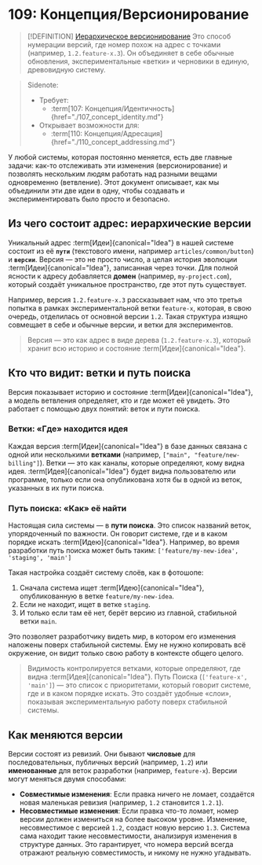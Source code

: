 # 109: Концепция/Версионирование

> [!DEFINITION] [Иерархическое версионирование](../../acts/000_glossary.md)
> Это способ нумерации версий, где номер похож на адрес с точками (например, `1.2.feature-x.3`). Он объединяет в себе обычные обновления, экспериментальные «ветки» и черновики в единую, древовидную систему.

> Sidenote:
> - Требует:
>   - :term[107: Концепция/Идентичность]{href="./107_concept_identity.md"}
> - Открывает возможности для:
>   - :term[110: Концепция/Адресация]{href="./110_concept_addressing.md"}

У любой системы, которая постоянно меняется, есть две главные задачи: как-то отслеживать эти изменения (версионирование) и позволять нескольким людям работать над разными вещами одновременно (ветвление). Этот документ описывает, как мы объединили эти две идеи в одну, чтобы создавать и экспериментировать было просто и безопасно.

## Из чего состоит адрес: иерархические версии

Уникальный адрес :term[Идеи]{canonical="Idea"} в нашей системе состоит из её **`пути`** (текстового имени, например `articles/common/button`) и **`версии`**. Версия — это не просто число, а целая история эволюции :term[Идеи]{canonical="Idea"}, записанная через точки. Для полной ясности к адресу добавляется **домен** (например, `my-project.com`), который создаёт уникальное пространство, где этот путь существует.

Например, версия `1.2.feature-x.3` рассказывает нам, что это третья попытка в рамках экспериментальной ветки `feature-x`, которая, в свою очередь, отделилась от основной версии `1.2`. Такая структура изящно совмещает в себе и обычные версии, и ветки для экспериментов.

> Версия — это как адрес в виде дерева (`1.2.feature-x.3`), который хранит всю историю и состояние :term[Идеи]{canonical="Idea"}.

## Кто что видит: ветки и путь поиска

Версия показывает историю и состояние :term[Идеи]{canonical="Idea"}, а модель ветвления определяет, кто и где может её увидеть. Это работает с помощью двух понятий: веток и пути поиска.

### Ветки: «Где» находится идея

Каждая версия :term[Идеи]{canonical="Idea"} в базе данных связана с одной или несколькими **ветками** (например, `["main", "feature/new-billing"]`). Ветки — это как каналы, которые определяют, кому видна идея. :term[Идея]{canonical="Idea"} будет видна пользователю или программе, только если она опубликована хотя бы в одной из веток, указанных в их пути поиска.

### Путь поиска: «Как» её найти

Настоящая сила системы — в **пути поиска**. Это список названий веток, упорядоченный по важности. Он говорит системе, где и в каком порядке искать :term[Идею]{canonical="Idea"}. Например, во время разработки путь поиска может быть таким: `['feature/my-new-idea', 'staging', 'main']`

Такая настройка создаёт систему слоёв, как в фотошопе:

1.  Сначала система ищет :term[Идею]{canonical="Idea"}, опубликованную в ветке `feature/my-new-idea`.
2.  Если не находит, ищет в ветке `staging`.
3.  И только если там её нет, берёт версию из главной, стабильной ветки `main`.

Это позволяет разработчику видеть мир, в котором его изменения наложены поверх стабильной системы. Ему не нужно копировать всё окружение, он видит только свою работу в контексте общего целого.

> Видимость контролируется ветками, которые определяют, где видна :term[Идея]{canonical="Idea"}.
> Путь Поиска (`['feature-x', 'main']`) — это список с приоритетами, который говорит
> системе, где и в каком порядке искать. Это создаёт удобные «слои»,
> показывая экспериментальную работу поверх стабильной системы.

## Как меняются версии

Версии состоят из ревизий. Они бывают **числовые** для последовательных, публичных версий (например, `1.2`) или **именованные** для веток разработки (например, `feature-x`). Версии могут меняться двумя способами:

- **Совместимые изменения**: Если правка ничего не ломает, создаётся новая маленькая ревизия (например, `1.2` становится `1.2.1`).
- **Несовместимые изменения**: Если правка что-то ломает, номер версии должен измениться на более высоком уровне. Изменение, несовместимое с версией `1.2`, создаст новую версию `1.3`. Система сама находит такие несовместимости, анализируя изменения в структуре данных. Это гарантирует, что номера версий всегда отражают реальную совместимость, и никому не нужно угадывать.
